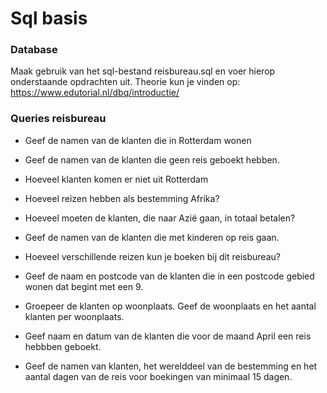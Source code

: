 # Sql basis

### Database 
Maak gebruik van het sql-bestand reisbureau.sql en voer hierop onderstaande opdrachten uit.
Theorie kun je vinden op: https://www.edutorial.nl/dbq/introductie/

### Queries reisbureau
* Geef de namen van de klanten die in Rotterdam wonen


* Geef de namen van de klanten die geen reis geboekt hebben.


* Hoeveel klanten komen er niet uit Rotterdam


* Hoeveel reizen hebben als bestemming Afrika?


* Hoeveel moeten de klanten, die naar Azië gaan, in totaal betalen?


* Geef de namen van de klanten die met kinderen op reis gaan.


* Hoeveel verschillende reizen kun je boeken bij dit reisbureau?


* Geef de naam en postcode van de klanten die in een postcode gebied wonen dat begint met een 9.


* Groepeer de klanten op woonplaats. Geef de woonplaats en het aantal klanten per woonplaats.


* Geef naam en datum van de klanten die voor de maand April een reis hebbben geboekt.


* Geef de namen van klanten, het werelddeel van de bestemming en het aantal dagen van de reis voor boekingen van minimaal 15 dagen.
